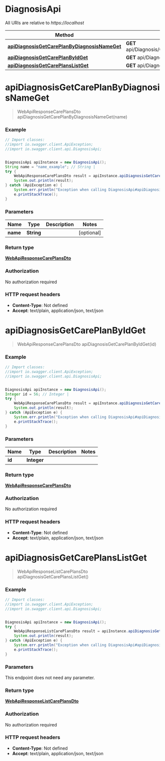 # DiagnosisApi

All URIs are relative to *https://localhost*

Method | HTTP request | Description
------------- | ------------- | -------------
[**apiDiagnosisGetCarePlanByDiagnosisNameGet**](DiagnosisApi.md#apiDiagnosisGetCarePlanByDiagnosisNameGet) | **GET** api/Diagnosis/GetCarePlanByDiagnosisName | 
[**apiDiagnosisGetCarePlanByIdGet**](DiagnosisApi.md#apiDiagnosisGetCarePlanByIdGet) | **GET** api/Diagnosis/GetCarePlanById | 
[**apiDiagnosisGetCarePlansListGet**](DiagnosisApi.md#apiDiagnosisGetCarePlansListGet) | **GET** api/Diagnosis/GetCarePlansList | 


<a name="apiDiagnosisGetCarePlanByDiagnosisNameGet"></a>
# **apiDiagnosisGetCarePlanByDiagnosisNameGet**
> WebApiResponseCarePlansDto apiDiagnosisGetCarePlanByDiagnosisNameGet(name)



### Example
```java
// Import classes:
//import io.swagger.client.ApiException;
//import io.swagger.client.api.DiagnosisApi;


DiagnosisApi apiInstance = new DiagnosisApi();
String name = "name_example"; // String | 
try {
    WebApiResponseCarePlansDto result = apiInstance.apiDiagnosisGetCarePlanByDiagnosisNameGet(name);
    System.out.println(result);
} catch (ApiException e) {
    System.err.println("Exception when calling DiagnosisApi#apiDiagnosisGetCarePlanByDiagnosisNameGet");
    e.printStackTrace();
}
```

### Parameters

Name | Type | Description  | Notes
------------- | ------------- | ------------- | -------------
 **name** | **String**|  | [optional]

### Return type

[**WebApiResponseCarePlansDto**](WebApiResponseCarePlansDto.md)

### Authorization

No authorization required

### HTTP request headers

 - **Content-Type**: Not defined
 - **Accept**: text/plain, application/json, text/json

<a name="apiDiagnosisGetCarePlanByIdGet"></a>
# **apiDiagnosisGetCarePlanByIdGet**
> WebApiResponseCarePlansDto apiDiagnosisGetCarePlanByIdGet(id)



### Example
```java
// Import classes:
//import io.swagger.client.ApiException;
//import io.swagger.client.api.DiagnosisApi;


DiagnosisApi apiInstance = new DiagnosisApi();
Integer id = 56; // Integer | 
try {
    WebApiResponseCarePlansDto result = apiInstance.apiDiagnosisGetCarePlanByIdGet(id);
    System.out.println(result);
} catch (ApiException e) {
    System.err.println("Exception when calling DiagnosisApi#apiDiagnosisGetCarePlanByIdGet");
    e.printStackTrace();
}
```

### Parameters

Name | Type | Description  | Notes
------------- | ------------- | ------------- | -------------
 **id** | **Integer**|  |

### Return type

[**WebApiResponseCarePlansDto**](WebApiResponseCarePlansDto.md)

### Authorization

No authorization required

### HTTP request headers

 - **Content-Type**: Not defined
 - **Accept**: text/plain, application/json, text/json

<a name="apiDiagnosisGetCarePlansListGet"></a>
# **apiDiagnosisGetCarePlansListGet**
> WebApiResponseListCarePlansDto apiDiagnosisGetCarePlansListGet()



### Example
```java
// Import classes:
//import io.swagger.client.ApiException;
//import io.swagger.client.api.DiagnosisApi;


DiagnosisApi apiInstance = new DiagnosisApi();
try {
    WebApiResponseListCarePlansDto result = apiInstance.apiDiagnosisGetCarePlansListGet();
    System.out.println(result);
} catch (ApiException e) {
    System.err.println("Exception when calling DiagnosisApi#apiDiagnosisGetCarePlansListGet");
    e.printStackTrace();
}
```

### Parameters
This endpoint does not need any parameter.

### Return type

[**WebApiResponseListCarePlansDto**](WebApiResponseListCarePlansDto.md)

### Authorization

No authorization required

### HTTP request headers

 - **Content-Type**: Not defined
 - **Accept**: text/plain, application/json, text/json

